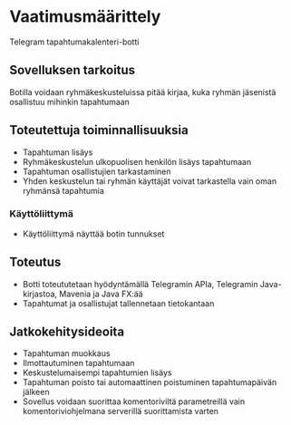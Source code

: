# Vaatimusmäärittely

Telegram tapahtumakalenteri-botti

## Sovelluksen tarkoitus

Botilla voidaan ryhmäkeskusteluissa pitää kirjaa, kuka ryhmän jäsenistä osallistuu mihinkin tapahtumaan

## Toteutettuja toiminnallisuuksia

* Tapahtuman lisäys
* Ryhmäkeskustelun ulkopuolisen henkilön lisäys tapahtumaan
* Tapahtuman osallistujien tarkastaminen
* Yhden keskustelun tai ryhmän käyttäjät voivat tarkastella vain oman ryhmänsä tapahtumia 

### Käyttöliittymä
* Käyttöliittymä näyttää botin tunnukset

## Toteutus
* Botti toteututetaan hyödyntämällä Telegramin APIa, Telegramin Java-kirjastoa, Mavenia ja Java FX:ää
* Tapahtumat ja osallistujat tallennetaan tietokantaan

## Jatkokehitysideoita 
* Tapahtuman muokkaus
* Ilmottautuminen tapahtumaan
* Keskustelumaisempi tapahtumien lisäys
* Tapahtuman poisto tai automaattinen poistuminen tapahtumapäivän jälkeen
* Sovellus voidaan suorittaa komentoriviltä parametreillä vain komentoriviohjelmana serverillä suorittamista varten
